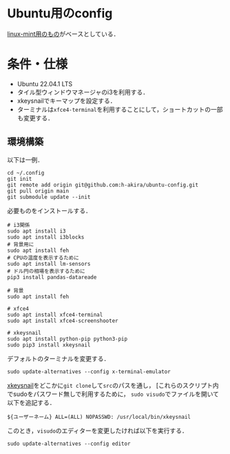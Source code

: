 # Ubuntu用のconfig
[linux-mint用のもの](https://github.com/h-akira/linux-config)がベースとしている．

# 条件・仕様
- Ubuntu 22.04.1 LTS
- タイル型ウィンドウマネージャのi3を利用する．
- xkeysnailでキーマップを設定する．
- ターミナルは`xfce4-terminal`を利用することにして，ショートカットの一部も変更する．

## 環境構築
以下は一例．
```
cd ~/.config
git init
git remote add origin git@github.com:h-akira/ubuntu-config.git
git pull origin main
git submodule update --init
```
必要ものをインストールする．  
```
# i3関係
sudo apt install i3
sudo apt install i3blocks
# 背景用に
sudo apt install feh
# CPUの温度を表示するために
sudo apt install lm-sensors
# ドル円の相場を表示するために
pip3 install pandas-datareade

# 背景
sudo apt install feh

# xfce4
sudo apt install xfce4-terminal
sudo apt install xfce4-screenshooter

# xkeysnail
sudo apt install python-pip python3-pip
sudo pip3 install xkeysnail
```
デフォルトのターミナルを変更する．
```
sudo update-alternatives --config x-terminal-emulator
```
[xkeysnail](https://github.com/h-akira/xkeysnail)をどこかに`git clone`して`src`のパスを通し，
[これらのスクリプト内でsudoをパスワード無しで利用するために，
`sudo visudo`でファイルを開いて以下を追記する．
```
${ユーザーネーム} ALL=(ALL) NOPASSWD: /usr/local/bin/xkeysnail
```
このとき，`visudo`のエディターを変更したければ以下を実行する．
```
sudo update-alternatives --config editor
```



